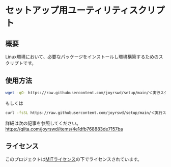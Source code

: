 # セットアップ用ユーティリティスクリプト

## 概要
Linux環境において、必要なパッケージをインストールし環境構築するためのスクリプトです。

## 使用方法

```bash
wget -qO- https://raw.githubusercontent.com/joyrswd/setup/main/＜実行スクリプトファイル名＞ | bash
```
もしくは
```bash
curl -fsSL https://raw.githubusercontent.com/joyrswd/setup/main/＜実行スクリプトファイル名＞ | bash
```

詳細は次の記事を参照してください。\
https://qiita.com/joyrswd/items/4e1dfb768883de7157ba


## ライセンス

このプロジェクトは[MITライセンス](LICENSE)の下でライセンスされています。

